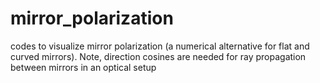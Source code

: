 # mirror_polarization
codes to visualize mirror polarization (a numerical alternative for flat and curved mirrors). Note, direction cosines are needed for ray propagation between mirrors in an optical setup
